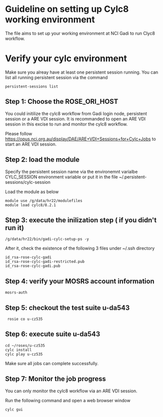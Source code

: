 # Guideline on setting up Cylc8 working environment

The file aims to set up your working environment at NCI Gadi to run Clyc8 workflow.

# Verify your cylc environment

Make sure you alreay have at least one persistent session running. You can list all running persistent session via the command

```
persistent-sessions list
```

## Step 1: Choose the ROSE_ORI_HOST

You could initilize the cylc8 workflow from Gadi login node, persistent session or a ARE VDI session. It is recommanded to open an ARE VDI session in this excise to run and monitor the cylc8 workflow.

Please follow https://opus.nci.org.au/display/DAE/ARE+VDI+Sessions+for+Cylc+Jobs to start an ARE VDI session.


## Step 2: load the module

Specify the persistent session name via the environemnt varialbe CYLC_SESSION environment variable or put it in the file  ~/.persistent-sessions/cylc-session

Load the module as below

```
module use /g/data/hr22/modulefiles
module load cylc8/8.2.1
```

## Step 3: execute the inilization step ( if you didn't run it)

```
/g/data/hr22/bin/gadi-cylc-setup-ps -y
```

After it, check the existence of the following 3 files under ~/.ssh directory

```
id_rsa-rose-cylc-gadi
id_rsa-rose-cylc-gadi-restricted.pub
id_rsa-rose-cylc-gadi.pub
```

## Step 4: verify your MOSRS account information

```
mosrs-auth
```

## Step 5: checkout the test suite u-da543

```
 rosie co u-cz535
```

## Step 6: execute suite u-da543

```
cd ~/roses/u-cz535
cylc install
cylc play u-cz535
```

Make sure all jobs can complete successfully.

## Step 7: Monitor the job progress

You can only monitor the cylc8 workflow via an ARE VDI session.

Run the following command and open a web browser window

```
cylc gui
```





